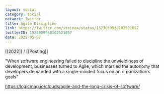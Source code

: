 ```yaml
---
layout: social
category: social
network: Twitter
title: Agile Discipline
link: https://twitter.com/steinea/status/1523039938102521857
twitterID: 1523039938102521857
date: 2022-05-07
---
```


[[2022]] / [[Posting]]

"When software engineering failed to discipline the unwieldiness of development, businesses turned to Agile, which married the autonomy that developers demanded with a single-minded focus on an organization’s goals"

<https://logicmag.io/clouds/agile-and-the-long-crisis-of-software/>
